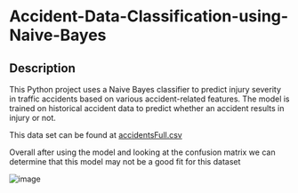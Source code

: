 # Accident-Data-Classification-using-Naive-Bayes
## Description 
This Python project uses a Naive Bayes classifier to predict injury severity in traffic accidents based on various accident-related features. The model is trained on historical accident data to predict whether an accident results in injury or not.

This data set can be found at [accidentsFull.csv](https://github.com/user-attachments/files/18577458/accidentsFull.csv)


Overall after using the model and looking at the confusion matrix we can determine that this model may not be a good fit for this dataset

![image](https://github.com/user-attachments/assets/b83f0b38-3f27-44b6-8441-51bc3775f443)
